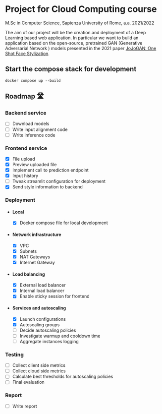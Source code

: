# Project for Cloud Computing course
M.Sc in Computer Science, Sapienza University of Rome, a.a. 2021/2022

The aim of our project will be the creation and deployment of a Deep Learning based web application. In particular we want to build an application based on the open-source, pretrained GAN (Generative Adversarial Network ) models presented in the 2021 paper [JoJoGAN: One Shot Face Stylization](https://arxiv.org/abs/2112.11641).

## Start the compose stack for development
```
docker compose up --build
```

## Roadmap 🛣

### Backend service
- [ ] Download models
- [ ] Write  input alignment code
- [ ] Write inference code
### Frontend service
- [x] File upload
- [x] Preview uploaded file
- [x] Implement call to prediction endpoint
- [x] Input history
- [ ] Tweak streamlit configuration for deployment
- [x] Send style information to backend
### Deployment
- #### Local
  - [x] Docker compose file for local development
- #### Network infrastructure
  - [x] VPC
  - [x] Subnets
  - [x] NAT Gateways
  - [x] Internet Gateway
- #### Load balancing
  - [x] External load balancer
  - [x] Internal load balancer
  - [x] Enable sticky session for frontend
- #### Services and autoscaling
  - [x] Launch configurations
  - [x] Autoscaling groups
  - [ ] Decide autoscaling policies
  - [ ] Investigate warmup and cooldown time 
  - [ ] Aggregate instances logging
### Testing
- [ ] Collect client side metrics
- [ ] Collect cloud side metrics
- [ ] Calculate best thresholds for autoscaling policies
- [ ] Final evaluation
### Report
- [ ] Write report
